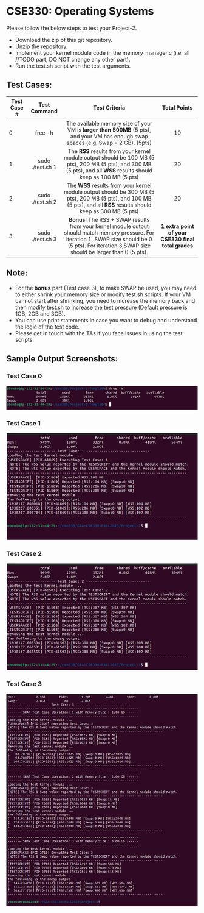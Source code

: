 # CSE330: Operating Systems 

Please follow the below steps to test your Project-2. 

- Download the zip of this git repository.
- Unzip the repository.
- Implement your kernel module code in the memory\_manager.c (i.e. all //TODO part, DO NOT change any other part).
- Run the test.sh script with the test arguments. 

## Test Cases:

| Test Case #   | Test Command  | Test Criteria  | Total Points |
| ------------- |:-------------:| :-----:|:-----:|
| 0 | free -h | The available memory size of your VM is **larger than 500MB** (5 pts), and your VM has enough swap spaces (e.g. Swap = 2 GB). (5pts) | 10 |
| 1 | sudo ./test.sh 1 | The **RSS** results from your kernel module output should be 100 MB (5 pts), 200 MB (5 pts), and 300 MB (5 pts), and all **WSS** results should keep as 100 MB (5 pts) | 20 |
| 2 | sudo ./test.sh 2 | The **WSS** results from your kernel module output should be 300 MB (5 pts), 200 MB (5 pts), and 100 MB (5 pts), and all **RSS** results should keep as 300 MB (5 pts) | 20 |
| 3 | sudo ./test.sh 3 | **Bonus**! The RSS + SWAP results from your kernel module output should match memory pressure. For iteration 1, SWAP size should be 0 (5 pts). For iteration 3,SWAP size should be larger than 0 (5 pts). | **1 extra point of your CSE330 final total grades** |

## Note: 
- For the **bonus** part (Test case 3), to make SWAP be used, you may need to either shrink your memory size or modify test.sh scripts. If your VM cannot start after shrinking, you need to increase the memory back and then modify test.sh to increase the test pressure (Default pressure is 1GB, 2GB and 3GB).
- You can use print statements in case you want to debug and understand the logic of the test code.
- Please get in touch with the TAs if you face issues in using the test scripts.

## Sample Output Screenshots:

### Test Case 0
![test_case_0](sample_output/test0.png)

### Test Case 1
![test_case_1](sample_output/test1.png)

### Test Case 2
![test_case_2](sample_output/test2.png)

### Test Case 3
![test_case_3](sample_output/test3.png)


